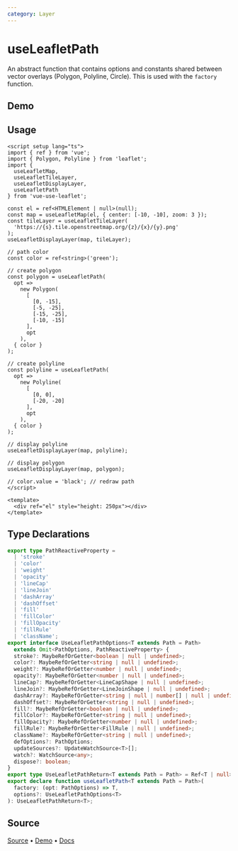 ```yaml
---
category: Layer
---
```


# useLeafletPath

An abstract function that contains options and constants shared between vector overlays (Polygon, Polyline, Circle). This is used with the `factory` function.



## Demo

<ClientOnly>
  <Demo name="useLeafletPath" source-url="https://github.com/nikolaynau/vue-use-leaflet/blob/master/src/useLeafletPath/demo.vue" />
</ClientOnly>

## Usage

```vue
<script setup lang="ts">
import { ref } from 'vue';
import { Polygon, Polyline } from 'leaflet';
import {
  useLeafletMap,
  useLeafletTileLayer,
  useLeafletDisplayLayer,
  useLeafletPath
} from 'vue-use-leaflet';

const el = ref<HTMLElement | null>(null);
const map = useLeafletMap(el, { center: [-10, -10], zoom: 3 });
const tileLayer = useLeafletTileLayer(
  'https://{s}.tile.openstreetmap.org/{z}/{x}/{y}.png'
);
useLeafletDisplayLayer(map, tileLayer);

// path color
const color = ref<string>('green');

// create polygon
const polygon = useLeafletPath(
  opt =>
    new Polygon(
      [
        [0, -15],
        [-5, -25],
        [-15, -25],
        [-10, -15]
      ],
      opt
    ),
  { color }
);

// create polyline
const polyline = useLeafletPath(
  opt =>
    new Polyline(
      [
        [0, 0],
        [-20, -20]
      ],
      opt
    ),
  { color }
);

// display polyline
useLeafletDisplayLayer(map, polyline);

// display polygon
useLeafletDisplayLayer(map, polygon);

// color.value = 'black'; // redraw path
</script>

<template>
  <div ref="el" style="height: 250px"></div>
</template>
```

## Type Declarations

```ts
export type PathReactiveProperty =
  | 'stroke'
  | 'color'
  | 'weight'
  | 'opacity'
  | 'lineCap'
  | 'lineJoin'
  | 'dashArray'
  | 'dashOffset'
  | 'fill'
  | 'fillColor'
  | 'fillOpacity'
  | 'fillRule'
  | 'className';
export interface UseLeafletPathOptions<T extends Path = Path>
  extends Omit<PathOptions, PathReactiveProperty> {
  stroke?: MaybeRefOrGetter<boolean | null | undefined>;
  color?: MaybeRefOrGetter<string | null | undefined>;
  weight?: MaybeRefOrGetter<number | null | undefined>;
  opacity?: MaybeRefOrGetter<number | null | undefined>;
  lineCap?: MaybeRefOrGetter<LineCapShape | null | undefined>;
  lineJoin?: MaybeRefOrGetter<LineJoinShape | null | undefined>;
  dashArray?: MaybeRefOrGetter<string | null | number[] | null | undefined>;
  dashOffset?: MaybeRefOrGetter<string | null | undefined>;
  fill?: MaybeRefOrGetter<boolean | null | undefined>;
  fillColor?: MaybeRefOrGetter<string | null | undefined>;
  fillOpacity?: MaybeRefOrGetter<number | null | undefined>;
  fillRule?: MaybeRefOrGetter<FillRule | null | undefined>;
  className?: MaybeRefOrGetter<string | null | undefined>;
  defOptions?: PathOptions;
  updateSources?: UpdateWatchSource<T>[];
  watch?: WatchSource<any>;
  dispose?: boolean;
}
export type UseLeafletPathReturn<T extends Path = Path> = Ref<T | null>;
export declare function useLeafletPath<T extends Path = Path>(
  factory: (opt: PathOptions) => T,
  options?: UseLeafletPathOptions<T>
): UseLeafletPathReturn<T>;
```

## Source

[Source](https://github.com/nikolaynau/vue-use-leaflet/blob/master/src/useLeafletPath/index.ts) • [Demo](https://github.com/nikolaynau/vue-use-leaflet/blob/master/src/useLeafletPath/demo.vue) • [Docs](https://github.com/nikolaynau/vue-use-leaflet/blob/master/src/useLeafletPath/index.md)
